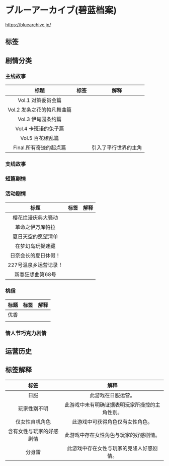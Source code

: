 # ブルーアーカイブ(碧蓝档案)

https://bluearchive.jp/

## 标签 

<Badge text="日服" type="info"/> <Badge text="玩家性别不明" type="info"/>  <Badge text="仅女性自机角色" type="tip"/> <Badge text="含有女性与玩家的好感剧情" type="tip"/>

## 剧情分类

### 主线故事

|            标题            |                 标签                  |         解释         |
| :------------------------: | :-----------------------------------: | :------------------: |
|     Vol.1 对策委员会篇     |                                       |                      |
| Vol.2 发条之花的帕凡舞曲篇 |                                       |                      |
|     Vol.3 伊甸园条约篇     |                                       |                      |
|    Vol.4 卡班诺的兔子篇    |                                       |                      |
|      Vol.5 百花缭乱篇      |                                       |                      |
|   Final.所有奇迹的起点篇   | <Badge text="分身雷" type="warning"/> | 引入了平行世界的主角 |

### 支线故事



### 短篇剧情



### 活动剧情

|         标题          | 标签 | 解释 |
| :-------------------: | :--: | :--: |
|  樱花烂漫庆典大骚动   |      |      |
|   革命之伊万库帕拉    |      |      |
|  夏日天空的愿望清单   |      |      |
|   在梦幻岛玩捉迷藏    |      |      |
| 日奈会长的夏日休假！  |      |      |
| 227号温泉乡运营记录！ |      |      |
|   新春狂想曲第68号    |      |      |

### 桃信

| 标题 |                        标签                         | 解释 |
| :--: | :-------------------------------------------------: | :--: |
| 优香 | <Badge text="含有女性与玩家的好感剧情" type="tip"/> |      |
|      |                                                     |      |

### 情人节巧克力剧情



## 运营历史



## 标签解释

|           标签           |                      解释                      |
| :----------------------: | :--------------------------------------------: |
|           日服           |               此游戏在日服运营。               |
|       玩家性别不明       | 此游戏中未有明确证据表明玩家所操控的主角性别。 |
|      仅女性自机角色      |        此游戏中可获得角色仅有女性角色。        |
| 含有女性与玩家的好感剧情 |     此游戏中存在女性角色与玩家的好感剧情。     |
|          分身雷          |    此游戏中存在女性与玩家的克隆人好感剧情。    |
